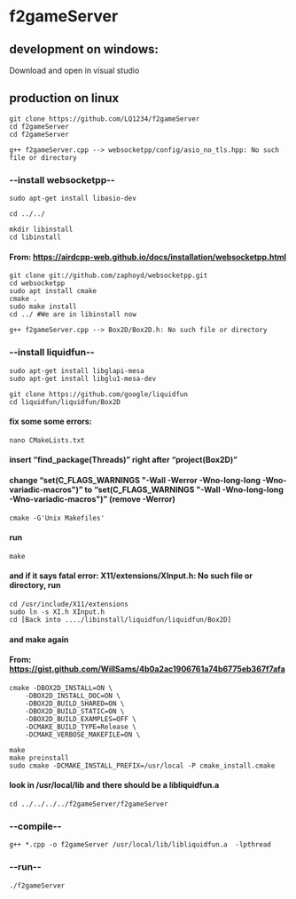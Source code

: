 # f2gameServer

## development on windows:
Download and open in visual studio

## production on linux 
```
git clone https://github.com/LQ1234/f2gameServer
cd f2gameServer
cd f2gameServer

g++ f2gameServer.cpp --> websocketpp/config/asio_no_tls.hpp: No such file or directory
```
### --install websocketpp--
```
sudo apt-get install libasio-dev

cd ../../

mkdir libinstall
cd libinstall
```
#### From: https://airdcpp-web.github.io/docs/installation/websocketpp.html
```
git clone git://github.com/zaphoyd/websocketpp.git
cd websocketpp
sudo apt install cmake
cmake .
sudo make install
cd ../ #We are in libinstall now

g++ f2gameServer.cpp --> Box2D/Box2D.h: No such file or directory
```
### --install liquidfun--
```
sudo apt-get install libglapi-mesa
sudo apt-get install libglu1-mesa-dev

git clone https://github.com/google/liquidfun
cd liquidfun/liquidfun/Box2D
```
#### fix some some errors:
```
nano CMakeLists.txt
```
#### insert “find_package(Threads)” right after “project(Box2D)”
#### change “set(C_FLAGS_WARNINGS "-Wall -Werror -Wno-long-long -Wno-variadic-macros")” to “set(C_FLAGS_WARNINGS "-Wall -Wno-long-long -Wno-variadic-macros")” (remove -Werror)
```
cmake -G'Unix Makefiles'
```
#### run
```
make
```
#### and if it says fatal error: X11/extensions/XInput.h: No such file or directory, run  
```
cd /usr/include/X11/extensions
sudo ln -s XI.h XInput.h
cd [Back into ..../libinstall/liquidfun/liquidfun/Box2D]
```
#### and make again

#### From: https://gist.github.com/WillSams/4b0a2ac1906761a74b6775eb367f7afa
```
cmake -DBOX2D_INSTALL=ON \
    -DBOX2D_INSTALL_DOC=ON \
    -DBOX2D_BUILD_SHARED=ON \
    -DBOX2D_BUILD_STATIC=ON \
    -DBOX2D_BUILD_EXAMPLES=OFF \
    -DCMAKE_BUILD_TYPE=Release \
    -DCMAKE_VERBOSE_MAKEFILE=ON \

make
make preinstall
sudo cmake -DCMAKE_INSTALL_PREFIX=/usr/local -P cmake_install.cmake
```
#### look in /usr/local/lib and there should be a libliquidfun.a
```
cd ../../../../f2gameServer/f2gameServer
```
### --compile--
```
g++ *.cpp -o f2gameServer /usr/local/lib/libliquidfun.a  -lpthread
```
### --run--
```
./f2gameServer
```
